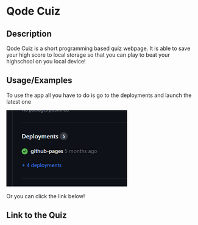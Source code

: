 # Qode Cuiz

## Description
Qode Cuiz is a short programming based quiz webpage. It is able to save your high score to local storage so that you can play to beat your highschool on you local device!


## Usage/Examples

To use the app all you have to do is go to the deployments and launch the latest one

![deployments](/assets/deployments.png)

Or you can click the link below! 
## Link to the Quiz